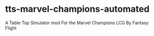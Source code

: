# tts-marvel-champions-automated
A Table Top Simulator mod For the Marvel Champions LCG By Fantasy Flight

